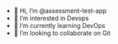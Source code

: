 - 👋 Hi, I’m @assessment-test-app
- 👀 I’m interested in Devops
- 🌱 I’m currently learning DevOps
- 💞️ I’m looking to collaborate on Git

<!---
assessment-test-app/assessment-test-app is a ✨ special ✨ repository because its `README.md` (this file) appears on your GitHub profile.
You can click the Preview link to take a look at your changes.
--->
